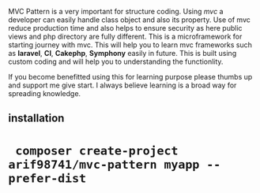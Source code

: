 MVC Pattern is a very important for structure coding. Using _mvc_ a developer can easily handle class
object and also its property. Use of mvc reduce production time and also helps to ensure security as 
here public views and php directory are fully different. 
This is a microframework for starting journey with mvc. This will help you to learn mvc
frameworks such as **laravel**, **CI**, **Cakephp**, **Symphony** easily in future.
This is built using custom coding and will help you to understanding the functionlity. 

If you become benefitted using this for learning purpose please thumbs up and support me give start.
I always believe learning is a broad way for spreading knowledge. 

## installation
# ` composer create-project arif98741/mvc-pattern myapp --prefer-dist`
